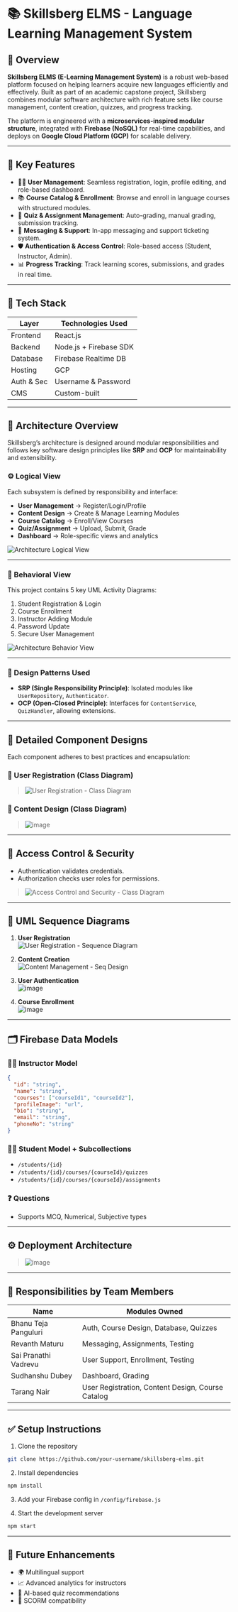 
# 📚 Skillsberg ELMS - Language Learning Management System


## 🚀 Overview

**Skillsberg ELMS (E-Learning Management System)** is a robust web-based platform focused on helping learners acquire new languages efficiently and effectively. Built as part of an academic capstone project, Skillsberg combines modular software architecture with rich feature sets like course management, content creation, quizzes, and progress tracking.

The platform is engineered with a **microservices-inspired modular structure**, integrated with **Firebase (NoSQL)** for real-time capabilities, and deploys on **Google Cloud Platform (GCP)** for scalable delivery.

---

## 🎯 Key Features

- 🧑‍🎓 **User Management**: Seamless registration, login, profile editing, and role-based dashboard.
- 📚 **Course Catalog & Enrollment**: Browse and enroll in language courses with structured modules.
- 📝 **Quiz & Assignment Management**: Auto-grading, manual grading, submission tracking.
- 💬 **Messaging & Support**: In-app messaging and support ticketing system.
- 🛡️ **Authentication & Access Control**: Role-based access (Student, Instructor, Admin).
- 📊 **Progress Tracking**: Track learning scores, submissions, and grades in real time.

---

## 🧱 Tech Stack

| Layer        | Technologies Used         |
|--------------|---------------------------|
| Frontend     | React.js                  |
| Backend      | Node.js + Firebase SDK    |
| Database     | Firebase Realtime DB      |
| Hosting      | GCP                       |
| Auth & Sec   | Username & Password       |
| CMS          | Custom-built              |

---

## 🧠 Architecture Overview

Skillsberg’s architecture is designed around modular responsibilities and follows key software design principles like **SRP** and **OCP** for maintainability and extensibility.

### ⚙️ Logical View

Each subsystem is defined by responsibility and interface:

- **User Management** → Register/Login/Profile
- **Content Design** → Create & Manage Learning Modules
- **Course Catalog** → Enroll/View Courses
- **Quiz/Assignment** → Upload, Submit, Grade
- **Dashboard** → Role-specific views and analytics

![Architecture Logical View](https://github.com/user-attachments/assets/bdf4b0e7-3328-4f15-a20b-424afbe9016e)

---

### 🔁 Behavioral View

This project contains 5 key UML Activity Diagrams:
1. Student Registration & Login
2. Course Enrollment
3. Instructor Adding Module
4. Password Update
5. Secure User Management

![Architecture Behavior View](https://github.com/user-attachments/assets/9c6751ef-76fe-4022-9581-5280bc39e851)

---

### 🧪 Design Patterns Used

- **SRP (Single Responsibility Principle)**: Isolated modules like `UserRepository`, `Authenticator`.
- **OCP (Open-Closed Principle)**: Interfaces for `ContentService`, `QuizHandler`, allowing extensions.

---

## 🧰 Detailed Component Designs

Each component adheres to best practices and encapsulation:

### 👤 User Registration (Class Diagram)
> ![User Registration - Class Diagram](https://github.com/user-attachments/assets/4c7e186b-fc9b-4f4d-a90a-4b281e325caa)


### 📑 Content Design (Class Diagram)
> ![image](https://github.com/user-attachments/assets/04adaec4-f8b8-43fc-b3df-c0c6441d5c15)

---

## 🔐 Access Control & Security

- Authentication validates credentials.
- Authorization checks user roles for permissions.

> ![Access Control and Security - Class Diagram](https://github.com/user-attachments/assets/5c552094-7b8b-434e-a897-e0e4042e0b7a)


---

## 🧪 UML Sequence Diagrams

1. **User Registration**  
   ![User Registration - Sequence Diagram](https://github.com/user-attachments/assets/5f57c6bf-0a10-4955-93e8-0ed5e323d1ca)


2. **Content Creation**  
   ![Content Management - Seq Design](https://github.com/user-attachments/assets/e3b29ffa-eada-4deb-9950-6a9020e83157)


3. **User Authentication**  
   ![image](https://github.com/user-attachments/assets/4886094e-e5c1-43bc-bf44-b6267d4d88e6)


4. **Course Enrollment**  
   ![image](https://github.com/user-attachments/assets/f3d833f2-1776-475d-9c09-85b87ca0c581)


---

## 🗂️ Firebase Data Models

### 👩‍🏫 Instructor Model

```json
{
  "id": "string",
  "name": "string",
  "courses": ["courseId1", "courseId2"],
  "profileImage": "url",
  "bio": "string",
  "email": "string",
  "phoneNo": "string"
}
```

### 👨‍🎓 Student Model + Subcollections

- `/students/{id}`
- `/students/{id}/courses/{courseId}/quizzes`
- `/students/{id}/courses/{courseId}/assignments`

### ❓ Questions

- Supports MCQ, Numerical, Subjective types

---

## ⚙️ Deployment Architecture

> ![image](https://github.com/user-attachments/assets/d827d8df-c0c6-4122-9314-faff370561d1)


---

## 📍 Responsibilities by Team Members

| Name                  | Modules Owned                                       |
|-----------------------|-----------------------------------------------------|
| Bhanu Teja Panguluri  | Auth, Course Design, Database, Quizzes              |
| Revanth Maturu        | Messaging, Assignments, Testing                     |
| Sai Pranathi Vadrevu  | User Support, Enrollment, Testing                   |
| Sudhanshu Dubey       | Dashboard, Grading                                  |
| Tarang Nair           | User Registration, Content Design, Course Catalog   |

---

## ✅ Setup Instructions

1. Clone the repository
```bash
git clone https://github.com/your-username/skillsberg-elms.git
```
2. Install dependencies
```bash
npm install
```
3. Add your Firebase config in `/config/firebase.js`

4. Start the development server
```bash
npm start
```

---

## 📌 Future Enhancements

- 🌍 Multilingual support
- 📈 Advanced analytics for instructors
- 🤖 AI-based quiz recommendations
- 🧩 SCORM compatibility


